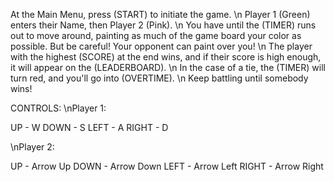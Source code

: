 At the Main Menu, press (START) to initiate the game.
\n
Player 1 (Green) enters their Name, then Player 2 (Pink).
\n
You have until the (TIMER) runs out to move around, painting as much of the game board your color as possible. But be careful! Your opponent can paint over you!
\n
The player with the highest (SCORE) at the end wins, and if their score is high enough, it will appear on the (LEADERBOARD).
\n
In the case of a tie, the (TIMER) will turn red, and you'll go into (OVERTIME). 
\n
Keep battling until somebody wins!

CONTROLS: 
\nPlayer 1:

UP - W
DOWN - S
LEFT - A
RIGHT - D

\nPlayer 2:

UP - Arrow Up
DOWN - Arrow Down
LEFT - Arrow Left
RIGHT - Arrow Right